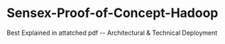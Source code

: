 # Sensex-Proof-of-Concept-Hadoop

Best Explained in attatched pdf -- Architectural & Technical Deployment
